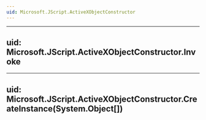 ```yaml
---
uid: Microsoft.JScript.ActiveXObjectConstructor
---
```


---
uid: Microsoft.JScript.ActiveXObjectConstructor.Invoke
---

---
uid: Microsoft.JScript.ActiveXObjectConstructor.CreateInstance(System.Object[])
---
